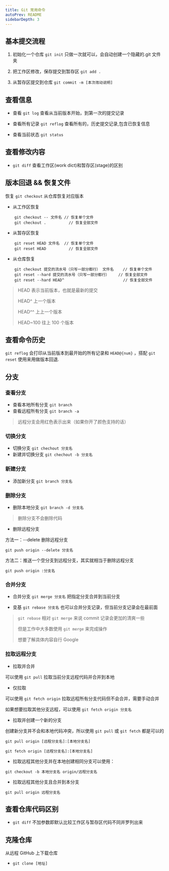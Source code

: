 ```yaml
---
title: Git 常用命令
autoPrev: README
sidebarDepth: 3
---
```


## 基本提交流程

1. 初始化一个仓库 `git init` 只做一次就可以，会自动创建一个隐藏的.git 文件夹

2. 把工作区修改，保存提交到暂存区 `git add .`

3. 从暂存区提交到仓库 `git commit -m [本次改动说明]`

## 查看信息

- 查看 `git log` 查看从当前版本开始，到第一次的提交记录

- 查看所有记录 `git reflog` 查看所有的，历史提交记录,包含已恢复信息

- 查看当前状态 `git status`

## 查看修改内容

- `git diff` 查看工作区(work dict)和暂存区(stage)的区别

## 版本回退 && 恢复文件

恢复 `git checkout` 从仓库恢复对应版本

- 从工作区恢复

```shell
	git checkout -- 文件名	// 恢复单个文件
	git checkout .			// 恢复全部文件
```

- 从暂存区恢复

```shell
	git reset HEAD 文件名	// 恢复单个文件
	git reset HEAD 			// 恢复全部文件
```

- 从仓库恢复

```shell
	git checkout 提交的流水号（只写一部分都行） 文件名	// 恢复单个文件
	git reset --hard 提交的流水号（只写一部分都行）	// 恢复全部文件
	git reset --hard HEAD^							// 恢复全部文件
```

> HEAD 表示当前版本，也就是最新的提交
>
> HEAD^ 上一个版本
>
> HEAD^^ 上上一个版本
>
> HEAD~100 往上 100 个版本

## 查看命令历史

`git reflog` 会打印从当前版本到最开始的所有记录和 `HEAD@{num}` ，搭配 `git reset` 使用来用做版本回退.

## 分支

### 查看分支

- 查看本地所有分支 `git branch`
- 查看远程所有分支 `git branch -a`

> 远程分支会用红色表示出来（如果你开了颜色支持的话）

### 切换分支

- 切换分支 `git chechout 分支名`
- 新建并切换分支 `git chechout -b 分支名`

### 新建分支

- 添加新分支 `git branch 分支名`

### 删除分支

- 删除本地分支 `git branch -d 分支名`

> 删除分支不会删除代码

- 删除远程分支

方法一：--delete 删除远程分支

```shell
git push origin --delete 分支名
```

方法二：推送一个空分支到远程分支，其实就相当于删除远程分支

```shell
git push origin :分支名
```

### 合并分支

- 合并分支 `git merge 分支名` 把指定分支合并到当前分支

- 变基 `git rebase 分支名` 也可以合并分支记录，但当前分支记录会在最前面

> `git rebase` 相对 `git merge` 来说 commit 记录会更加的清爽一些
>
> 但是工作中大多数使用 `git merge` 来完成操作
>
> 想要了解具体内容自行 Google

### 拉取远程分支

- 拉取并合并

可以使用 `git pull` 拉取当前分支远程代码并合并到本地

- 仅拉取

可以使用 `git fetch origin` 拉取远程所有分支代码但不会合并，需要手动合并

如果想要拉取其他分支远程，可以使用 `git fetch origin 分支名`

- 拉取并创建一个新的分支

创建新分支并不会和本地代码冲突，所以使用 `git pull` 或 `git fetch` 都是可以的

```shell
git pull origin [远程分支名]:[本地分支名]

git fetch origin [远程分支名]:[本地分支名]
```

- 拉取远程其他分支并在本地创建相同分支可以使用：

```shell
git checkout -b 本地分支名 origin/远程分支名
```

- 拉取远程其他分支且合并到本分支

```shell
git pull origin 远程分支名
```

## 查看仓库代码区别

- `git diff` 不加参数即默认比较工作区与暂存区代码不同并罗列出来

## 克隆仓库

从远程 GitHub 上下载仓库

- `git clone [地址]`
